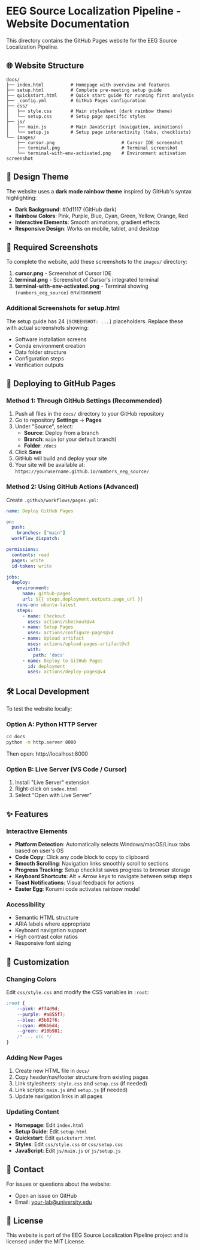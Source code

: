 # EEG Source Localization Pipeline - Website Documentation

This directory contains the GitHub Pages website for the EEG Source Localization Pipeline.

## 🌐 Website Structure

```
docs/
├── index.html          # Homepage with overview and features
├── setup.html          # Complete pre-meeting setup guide
├── quickstart.html     # Quick start guide for running first analysis
├── _config.yml         # GitHub Pages configuration
├── css/
│   ├── style.css       # Main stylesheet (dark rainbow theme)
│   └── setup.css       # Setup page specific styles
├── js/
│   ├── main.js         # Main JavaScript (navigation, animations)
│   └── setup.js        # Setup page interactivity (tabs, checklists)
└── images/
    ├── cursor.png                         # Cursor IDE screenshot
    ├── terminal.png                       # Terminal screenshot
    └── terminal-with-env-activated.png    # Environment activation screenshot
```

## 🎨 Design Theme

The website uses a **dark mode rainbow theme** inspired by GitHub's syntax highlighting:

- **Dark Background**: #0d1117 (GitHub dark)
- **Rainbow Colors**: Pink, Purple, Blue, Cyan, Green, Yellow, Orange, Red
- **Interactive Elements**: Smooth animations, gradient effects
- **Responsive Design**: Works on mobile, tablet, and desktop

## 📸 Required Screenshots

To complete the website, add these screenshots to the `images/` directory:

1. **cursor.png** - Screenshot of Cursor IDE
2. **terminal.png** - Screenshot of Cursor's integrated terminal
3. **terminal-with-env-activated.png** - Terminal showing `(numbers_eeg_source)` environment

### Additional Screenshots for setup.html

The setup guide has 24 `[SCREENSHOT: ...]` placeholders. Replace these with actual screenshots showing:
- Software installation screens
- Conda environment creation
- Data folder structure
- Configuration steps
- Verification outputs

## 🚀 Deploying to GitHub Pages

### Method 1: Through GitHub Settings (Recommended)

1. Push all files in the `docs/` directory to your GitHub repository
2. Go to repository **Settings** → **Pages**
3. Under "Source", select:
   - **Source**: Deploy from a branch
   - **Branch**: `main` (or your default branch)
   - **Folder**: `/docs`
4. Click **Save**
5. GitHub will build and deploy your site
6. Your site will be available at: `https://yourusername.github.io/numbers_eeg_source/`

### Method 2: Using GitHub Actions (Advanced)

Create `.github/workflows/pages.yml`:

```yaml
name: Deploy GitHub Pages

on:
  push:
    branches: ["main"]
  workflow_dispatch:

permissions:
  contents: read
  pages: write
  id-token: write

jobs:
  deploy:
    environment:
      name: github-pages
      url: ${{ steps.deployment.outputs.page_url }}
    runs-on: ubuntu-latest
    steps:
      - name: Checkout
        uses: actions/checkout@v4
      - name: Setup Pages
        uses: actions/configure-pages@v4
      - name: Upload artifact
        uses: actions/upload-pages-artifact@v3
        with:
          path: 'docs'
      - name: Deploy to GitHub Pages
        id: deployment
        uses: actions/deploy-pages@v4
```

## 🛠️ Local Development

To test the website locally:

### Option A: Python HTTP Server

```bash
cd docs
python -m http.server 8000
```

Then open: http://localhost:8000

### Option B: Live Server (VS Code / Cursor)

1. Install "Live Server" extension
2. Right-click on `index.html`
3. Select "Open with Live Server"

## ✨ Features

### Interactive Elements

- **Platform Detection**: Automatically selects Windows/macOS/Linux tabs based on user's OS
- **Code Copy**: Click any code block to copy to clipboard
- **Smooth Scrolling**: Navigation links smoothly scroll to sections
- **Progress Tracking**: Setup checklist saves progress to browser storage
- **Keyboard Shortcuts**: Alt + Arrow keys to navigate between setup steps
- **Toast Notifications**: Visual feedback for actions
- **Easter Egg**: Konami code activates rainbow mode!

### Accessibility

- Semantic HTML structure
- ARIA labels where appropriate
- Keyboard navigation support
- High contrast color ratios
- Responsive font sizing

## 📝 Customization

### Changing Colors

Edit `css/style.css` and modify the CSS variables in `:root`:

```css
:root {
    --pink: #ff4d9d;
    --purple: #a855f7;
    --blue: #3b82f6;
    --cyan: #06b6d4;
    --green: #10b981;
    /* ... etc */
}
```

### Adding New Pages

1. Create new HTML file in `docs/`
2. Copy header/nav/footer structure from existing pages
3. Link stylesheets: `style.css` and `setup.css` (if needed)
4. Link scripts: `main.js` and `setup.js` (if needed)
5. Update navigation links in all pages

### Updating Content

- **Homepage**: Edit `index.html`
- **Setup Guide**: Edit `setup.html`
- **Quickstart**: Edit `quickstart.html`
- **Styles**: Edit `css/style.css` or `css/setup.css`
- **JavaScript**: Edit `js/main.js` or `js/setup.js`

## 📧 Contact

For issues or questions about the website:
- Open an issue on GitHub
- Email: your-lab@university.edu

## 📄 License

This website is part of the EEG Source Localization Pipeline project and is licensed under the MIT License.
